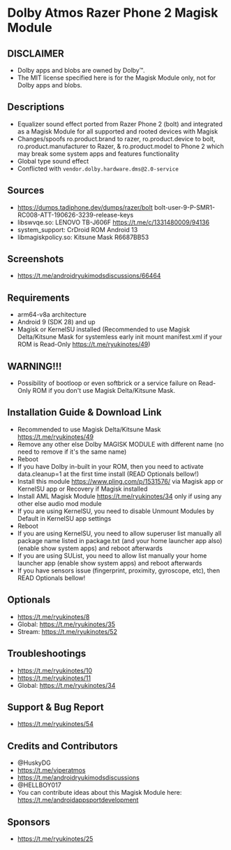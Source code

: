 # Dolby Atmos Razer Phone 2 Magisk Module

## DISCLAIMER
- Dolby apps and blobs are owned by Dolby™.
- The MIT license specified here is for the Magisk Module only, not for Dolby apps and blobs.

## Descriptions
- Equalizer sound effect ported from Razer Phone 2 (bolt) and integrated as a Magisk Module for all supported and rooted devices with Magisk
- Changes/spoofs ro.product.brand to razer, ro.product.device to bolt, ro.product.manufacturer to Razer, & ro.product.model to Phone 2 which may break some system apps and features functionality
- Global type sound effect
- Conflicted with `vendor.dolby.hardware.dms@2.0-service`

## Sources
- https://dumps.tadiphone.dev/dumps/razer/bolt bolt-user-9-P-SMR1-RC008-ATT-190626-3239-release-keys
- libswvqe.so: LENOVO TB-J606F https://t.me/c/1331480009/94136
- system_support: CrDroid ROM Android 13
- libmagiskpolicy.so: Kitsune Mask R6687BB53

## Screenshots
- https://t.me/androidryukimodsdiscussions/66464

## Requirements
- arm64-v8a architecture
- Android 9 (SDK 28) and up
- Magisk or KernelSU installed (Recommended to use Magisk Delta/Kitsune Mask for systemless early init mount manifest.xml if your ROM is Read-Only https://t.me/ryukinotes/49)

## WARNING!!!
- Possibility of bootloop or even softbrick or a service failure on Read-Only ROM if you don't use Magisk Delta/Kitsune Mask.

## Installation Guide & Download Link
- Recommended to use Magisk Delta/Kitsune Mask https://t.me/ryukinotes/49
- Remove any other else Dolby MAGISK MODULE with different name (no need to remove if it's the same name)
- Reboot
- If you have Dolby in-built in your ROM, then you need to activate data.cleanup=1 at the first time install (READ Optionals bellow!)
- Install this module https://www.pling.com/p/1531576/ via Magisk app or KernelSU app or Recovery if Magisk installed
- Install AML Magisk Module https://t.me/ryukinotes/34 only if using any other else audio mod module
- If you are using KernelSU, you need to disable Unmount Modules by Default in KernelSU app settings
- Reboot
- If you are using KernelSU, you need to allow superuser list manually all package name listed in package.txt (and your home launcher app also) (enable show system apps) and reboot afterwards
- If you are using SUList, you need to allow list manually your home launcher app (enable show system apps) and reboot afterwards
- If you have sensors issue (fingerprint, proximity, gyroscope, etc), then READ Optionals bellow!

## Optionals
- https://t.me/ryukinotes/8
- Global: https://t.me/ryukinotes/35
- Stream: https://t.me/ryukinotes/52

## Troubleshootings
- https://t.me/ryukinotes/10
- https://t.me/ryukinotes/11
- Global: https://t.me/ryukinotes/34

## Support & Bug Report
- https://t.me/ryukinotes/54

## Credits and Contributors
- @HuskyDG
- https://t.me/viperatmos
- https://t.me/androidryukimodsdiscussions
- @HELLBOY017
- You can contribute ideas about this Magisk Module here: https://t.me/androidappsportdevelopment

## Sponsors
- https://t.me/ryukinotes/25


